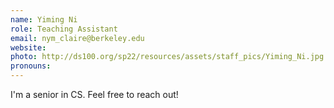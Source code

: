 ```yaml
---
name: Yiming Ni
role: Teaching Assistant
email: nym_claire@berkeley.edu
website: 
photo: http://ds100.org/sp22/resources/assets/staff_pics/Yiming_Ni.jpg
pronouns: 
---
```

I'm a senior in CS. Feel free to reach out!
